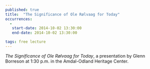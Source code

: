 ```yaml
---
published: true
title:  "The Significance of Ole Rølvaag for Today"
occurrences:
  -
   start-date: 2014-10-02 13:30:00
   end-date: 2014-10-02 13:30:00

tags: free lecture
---
```

_The Significance of Ole Rølvaag for Today_, a presentation by Glenn Borreson at 1:30 p.m. in the Amdal-Odland Heritage Center.
